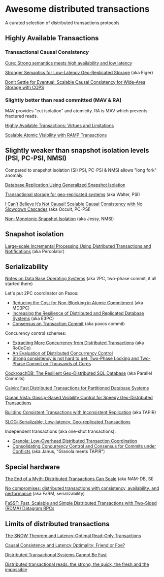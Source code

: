 # Awesome distributed transactions
A curated selection of distributed transactions protocols

## Highly Available Transactions

### Transactional Causal Consistency

[Cure: Strong semantics meets high availability and low latency](https://hal.inria.fr/hal-01270776/document)

[Stronger Semantics for Low-Latency Geo-Replicated Storage](https://www.usenix.org/conference/nsdi13/technical-sessions/presentation/lloyd) (aka Eiger)

[Don’t Settle for Eventual: Scalable Causal Consistency for Wide-Area Storage with COPS](https://www.cs.cornell.edu/courses/cs6452/2012sp/papers/cops-sosp11.pdf)

### Slightly better than read committed (MAV & RA)

MAV provides "cut isolation" and atomicity. RA is MAV which prevents fractured reads.

[Highly Available Transactions: Virtues and Limitations](https://www.vldb.org/pvldb/vol7/p181-bailis.pdf)

[Scalable Atomic Visibility with RAMP Transactions](http://people.eecs.berkeley.edu/~alig/papers/ramp.pdf)

## Slightly weaker than snapshot isolation levels (PSI, PC-PSI, NMSI)

Compared to snapshot isolation (SI) PSI, PC-PSI & NMSI allows "long fork" anomaly.

[Database Replication Using Generalized Snapshot Isolation](https://infoscience.epfl.ch/record/53561/files/srds2005-gsi.pdf)

[Transactional storage for geo-replicated systems](http://www.news.cs.nyu.edu/~jinyang/pub/walter-sosp11.pdf) (aka Walter, PSI)

[I Can’t Believe It’s Not Causal! Scalable Causal Consistency with No Slowdown Cascades](https://www.usenix.org/conference/nsdi17/technical-sessions/presentation/mehdi) (aka Occult, PC-PSI)

[Non-Monotonic Snapshot Isolation](https://hal.inria.fr/hal-00643430v4/document) (aka Jessy, NMSI)

## Snapshot isolation

[Large-scale Incremental Processing Using Distributed Transactions and Notifications](https://research.google/pubs/pub36726/) (aka Percolator)

## Serializability

[Notes on Data Base Operating Systems](https://link.springer.com/chapter/10.1007%2F3-540-08755-9_9) (aka 2PC, two-phase commit, it all started there)

Let's put 2PC coordinator on Paxos:

  * [Reducing the Cost for Non-Blocking in Atomic Commitment](https://citeseerx.ist.psu.edu/viewdoc/summary?doi=10.1.1.29.6196&rank=1) (aka MD3PC)
  * [Increasing the Resilience of Distributed and Replicated Database Systems](https://citeseerx.ist.psu.edu/viewdoc/summary?doi=10.1.1.48.3204&rank=1) (aka E3PC)
  * [Consensus on Transaction Commit](https://citeseerx.ist.psu.edu/viewdoc/summary?doi=10.1.1.159.6749&rank=1) (aka paxos commit)

Concurency control schemes:

  * [Extracting More Concurrency from Distributed Transactions](https://www.usenix.org/system/files/conference/osdi14/osdi14-paper-mu.pdf) (aka RoCoCo)
  * [An Evaluation of Distributed Concurrency Control](https://www.vldb.org/pvldb/vol10/p553-harding.pdf)
  * [Strong consistency is not hard to get: Two-Phase Locking and Two-Phase Commit on Thousands of Cores](https://www.vldb.org/pvldb/vol12/p2325-barthels.pdf)

[CockroachDB: The Resilient Geo-Distributed SQL Database](https://dl.acm.org/doi/pdf/10.1145/3318464.3386134) (aka Parallel Commits)

[Calvin: Fast Distributed Transactions for Partitioned Database Systems](http://cs.yale.edu/homes/thomson/publications/calvin-sigmod12.pdf)

[Ocean Vista: Gossip-Based Visibility Control for Speedy Geo-Distributed Transactions](http://www.vldb.org/pvldb/vol12/p1471-fan.pdf)

[Building Consistent Transactions with Inconsistent Replication](https://irenezhang.net/papers/tapir-sosp15.pdf) (aka TAPIR)

[SLOG: Serializable, Low-latency, Geo-replicated Transactions](http://www.vldb.org/pvldb/vol12/p1747-ren.pdf)

Independent transactions (aka one-shot transactions):

  * [Granola: Low-Overhead Distributed Transaction Coordination](https://www.usenix.org/system/files/conference/atc12/atc12-final118.pdf)
  * [Consolidating Concurrency Control and Consensus for Commits under Conflicts](https://www.usenix.org/system/files/conference/osdi16/osdi16-mu.pdf) (aka Janus, "Granola meets TAPIR")

## Special hardware

[The End of a Myth: Distributed Transactions Can Scale](http://www.vldb.org/pvldb/vol10/p685-zamanian.pdf/) (aka NAM-DB, SI)

[No compromises: distributed transactions with consistency, availability, and performance](https://www.microsoft.com/en-us/research/wp-content/uploads/2016/02/SOSP15-final227.pdf) (aka FaRM, serializability)

[FaSST: Fast, Scalable and Simple Distributed Transactions with Two-Sided (RDMA) Datagram RPCs](https://www.usenix.org/system/files/conference/osdi16/osdi16-kalia.pdf)

## Limits of distributed transactions

[The SNOW Theorem and Latency-Optimal Read-Only Transactions](https://www.usenix.org/system/files/conference/osdi16/osdi16-lu.pdf)
    
[Causal Consistency and Latency Optimality: Friend or Foe?](https://arxiv.org/abs/1803.04237)

[Distributed Transactional Systems Cannot Be Fast](https://arxiv.org/abs/1903.09106)

[Distributed transactional reads: the strong, the quick, the fresh and the impossible](https://arxiv.org/abs/1810.01698)
